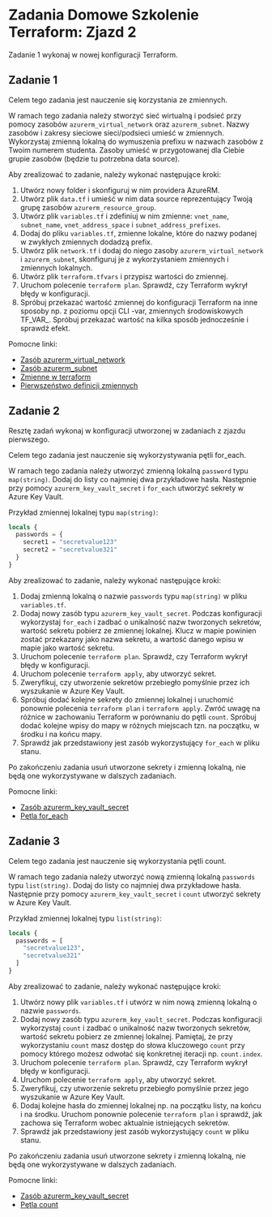 # Zadania Domowe Szkolenie Terraform: Zjazd 2

Zadanie 1 wykonaj w nowej konfiguracji Terraform.

## Zadanie 1

Celem tego zadania jest nauczenie się korzystania ze zmiennych.

W ramach tego zadania należy stworzyć sieć wirtualną i podsieć przy pomocy zasobów `azurerm_virtual_network` oraz `azurerm_subnet`.
Nazwy zasobów i zakresy sieciowe sieci/podsieci umieść w zmiennych.
Wykorzystaj zmienną lokalną do wymuszenia prefixu w nazwach zasobów z Twoim numerem studenta.
Zasoby umieść w przygotowanej dla Ciebie grupie zasobów (będzie tu potrzebna data source).

Aby zrealizować to zadanie, należy wykonać następujące kroki:

1. Utwórz nowy folder i skonfiguruj w nim providera AzureRM.
2. Utwórz plik `data.tf` i umieść w nim data source reprezentujący Twoją grupę zasobów `azurerm_resource_group`.
3. Utwórz plik `variables.tf` i zdefiniuj w nim zmienne: `vnet_name`, `subnet_name`, `vnet_address_space` i `subnet_address_prefixes`.
4. Dodaj do pliku `variables.tf`, zmienne lokalne, które do nazwy podanej w zwykłych zmiennych dodadzą prefix.
5. Utwórz plik `network.tf` i dodaj do niego zasoby `azurerm_virtual_network` i `azurerm_subnet`, skonfiguruj je z wykorzystaniem zmiennych i zmiennych lokalnych.
6. Utwórz plik `terraform.tfvars` i przypisz wartości do zmiennej.
7. Uruchom polecenie `terraform plan`. Sprawdź, czy Terraform wykrył błędy w konfiguracji.
8. Spróbuj przekazać wartość zmiennej do konfiguracji Terraform na inne sposoby np. z poziomu opcji CLI -var, zmiennych
   środowiskowych TF_VAR_. Spróbuj przekazać wartość na kilka sposób jednocześnie i sprawdź efekt.


Pomocne linki:

* [Zasób azurerm_virtual_network](https://registry.terraform.io/providers/hashicorp/azurerm/latest/docs/resources/virtual_network)
* [Zasób azurerm_subnet](https://registry.terraform.io/providers/hashicorp/azurerm/latest/docs/resources/subnet)
* [Zmienne w terraform](https://developer.hashicorp.com/terraform/language/values/variables)
* [Pierwszeństwo definicji zmiennych](https://developer.hashicorp.com/terraform/language/values/variables#variable-definition-precedence)


## Zadanie 2

Resztę zadań wykonaj w konfiguracji utworzonej w zadaniach z zjazdu pierwszego.

Celem tego zadania jest nauczenie się wykorzystywania pętli for_each.

W ramach tego zadania należy utworzyć zmienną lokalną `password` typu `map(string)`.
Dodaj do listy co najmniej dwa przykładowe hasła.
Następnie przy pomocy `azurerm_key_vault_secret` i `for_each` utworzyć sekrety w Azure Key Vault.

Przykład zmiennej lokalnej typu `map(string)`:

```terraform
locals {
  passwords = {
    secret1 = "secretvalue123"
    secret2 = "secretvalue321"
  }
}
```

Aby zrealizować to zadanie, należy wykonać następujące kroki:

1. Dodaj zmienną lokalną o nazwie `passwords` typu `map(string)` w pliku `variables.tf`.
2. Dodaj nowy zasób typu `azurerm_key_vault_secret`. Podczas konfiguracji wykorzystaj `for_each` i zadbać o unikalność nazw
   tworzonych sekretów, wartość sekretu pobierz ze zmiennej lokalnej. Klucz w mapie powinien zostać przekazany jako nazwa
   sekretu, a wartość danego wpisu w mapie jako wartość sekretu.
3. Uruchom polecenie `terraform plan`. Sprawdź, czy Terraform wykrył błędy w konfiguracji.
4. Uruchom polecenie `terraform apply`, aby utworzyć sekret.
5. Zweryfikuj, czy utworzenie sekretów przebiegło pomyślnie przez ich wyszukanie w Azure Key Vault.
6. Spróbuj dodać kolejne sekrety do zmiennej lokalnej i uruchomić ponownie polecenia `terraform plan` i
   `terraform apply`. Zwróć uwagę na różnice w zachowaniu Terraform w porównaniu do pętli `count`. Spróbuj dodać kolejne
   wpisy do mapy w różnych miejscach tzn. na początku, w środku i na końcu mapy.
7. Sprawdź jak przedstawiony jest zasób wykorzystujący `for_each` w pliku stanu.

Po zakończeniu zadania usuń utworzone sekrety i zmienną lokalną, nie będą one wykorzystywane w dalszych zadaniach.

Pomocne linki:

* [Zasób azurerm_key_vault_secret](https://registry.terraform.io/providers/hashicorp/azurerm/latest/docs/resources/key_vault_secret)
* [Pętla for_each](https://developer.hashicorp.com/terraform/language/meta-arguments/for_each)


## Zadanie 3

Celem tego zadania jest nauczenie się wykorzystania pętli count.

W ramach tego zadania należy utworzyć nową zmienną lokalną `passwords` typu `list(string)`.
Dodaj do listy co najmniej dwa przykładowe hasła.
Następnie przy pomocy `azurerm_key_vault_secret` i `count` utworzyć sekrety w Azure Key Vault.

Przykład zmiennej lokalnej typu `list(string)`:

```terraform
locals {
  passwords = [
    "secretvalue123",
    "secretvalue321"
  ]
}
```

Aby zrealizować to zadanie, należy wykonać następujące kroki:

1. Utwórz nowy plik `variables.tf` i utwórz w nim nową zmienną lokalną o nazwie `passwords`.
2. Dodaj nowy zasób typu `azurerm_key_vault_secret`. Podczas konfiguracji wykorzystaj `count` i zadbać o unikalność nazw
   tworzonych sekretów, wartość sekretu pobierz ze zmiennej lokalnej. Pamiętaj, że przy wykorzystaniu `count` masz
   dostęp do słowa kluczowego `count` przy pomocy którego możesz odwołać się konkretnej iteracji np. `count.index`.
3. Uruchom polecenie `terraform plan`. Sprawdź, czy Terraform wykrył błędy w konfiguracji.
4. Uruchom polecenie `terraform apply`, aby utworzyć sekret.
5. Zweryfikuj, czy utworzenie sekretu przebiegło pomyślnie przez jego wyszukanie w Azure Key Vault.
6. Dodaj kolejne hasła do zmiennej lokalnej np. na początku listy, na końcu i na środku. Uruchom ponownie
   polecenie `terraform plan` i sprawdź, jak zachowa się Terraform wobec aktualnie istniejących sekretów.
7. Sprawdź jak przedstawiony jest zasób wykorzystujący `count` w pliku stanu.

Po zakończeniu zadania usuń utworzone sekrety i zmienną lokalną, nie będą one wykorzystywane w dalszych zadaniach.

Pomocne linki:

* [Zasób azurerm_key_vault_secret](https://registry.terraform.io/providers/hashicorp/azurerm/latest/docs/resources/key_vault_secret)
* [Pętla count](https://developer.hashicorp.com/terraform/language/meta-arguments/count)
